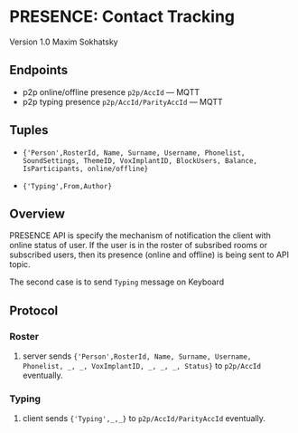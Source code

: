 PRESENCE: Contact Tracking
==========================

Version 1.0 Maxim Sokhatsky

Endpoints
--------

* p2p online/offline presence   `p2p/AccId` — MQTT
* p2p typing presence           `p2p/AccId/ParityAccId` — MQTT
<!-- * `actions/api/ClientId` — MQTT -->
<!-- * `event/Node/api/anon/ClientId/Token` — MQTT -->

Tuples
------
* `{'Person',RosterId, Name, Surname, Username, Phonelist, SoundSettings, ThemeID, VoxImplantID, BlockUsers, Balance, IsParticipants, online/offline}`
<!-- * `{'Contact',Id,Container,FeedId,Prev,Next,Feeds,Username,Phone,Names,Surnames,Status}` -->
* `{'Typing',From,Author}`

Overview
--------

PRESENCE API is specify the mechanism of notification the client with online status of user.
If the user is in the roster of subsribed rooms or subscribed users, then its
presence (online and offline) is being sent to API topic.

The second case is to send `Typing` message on Keyboard

Protocol
--------

### Roster

1. server sends `{'Person',RosterId, Name, Surname, Username, Phonelist, _, _, VoxImplantID, _, _, _, Status}`
    to `p2p/AccId` eventually.
<!-- 1. server sends `{'Contact',_,_,_,_,_,_,Username,Phone,Names,Surnames,Status}`
             to `actions/api/ClientId/Token` eventually. -->

### Typing

1. client sends `{'Typing',_,_}` to `p2p/AccId/ParityAccId` eventually.
<!-- 1. client sends `{'Typing',_,_}` to `event/Node/api/anon/ClientId/Token` eventually. -->
<!-- 2. server sends `{'Typing',_,_}` to `actions/api/ClientId/Token` eventually. -->
